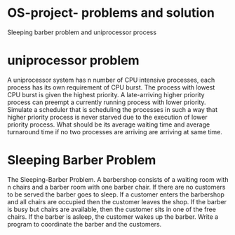 # OS-project- problems and solution
Sleeping barber problem and uniprocessor process

# uniprocessor problem

A uniprocessor system has n number of CPU intensive processes, each process has its own requirement of CPU burst. The process with lowest CPU burst is given the highest priority. A late-arriving higher priority process can preempt a currently running process with lower priority. Simulate a scheduler that is scheduling the processes in such a way that higher priority process is never starved due to the execution of lower priority process. What should be its
average waiting time and average turnaround time if no two processes are arriving are arriving at same time.

# Sleeping Barber Problem

The Sleeping-Barber Problem. A barbershop consists of a waiting room with n chairs and a barber room with one barber chair. If there are no customers to be served the barber goes to sleep. If a customer enters the barbershop and all chairs are occupied then the customer leaves the shop. If the barber is busy but chairs are available, then the customer sits in one of the free chairs. If the barber is asleep, the customer wakes up the barber. Write a program to coordinate the barber and the customers.
